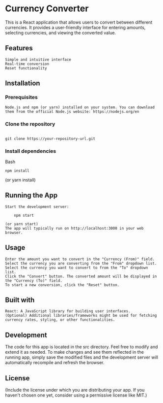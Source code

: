 # Currency Converter

This is a React application that allows users to convert between different currencies. It provides a user-friendly interface for entering amounts, selecting currencies, and viewing the converted value.

##  Features

    Simple and intuitive interface
    Real-time conversion
    Reset functionality

##  Installation

###  Prerequisites

    Node.js and npm (or yarn) installed on your system. You can download them from the official Node.js website: https://nodejs.org/en

###  Clone the repository
```

git clone https://your-repository-url.git
```


###  Install dependencies
Bash

```
npm install

```

(or yarn install)

##  Running the App

    Start the development server:
    
```
    npm start
```


    (or yarn start)
    The app will typically run on http://localhost:3000 in your web browser.

##  Usage

    Enter the amount you want to convert in the "Currency (From)" field.
    Select the currency you are converting from the "From" dropdown list.
    Select the currency you want to convert to from the "To" dropdown list.
    Click the "Convert" button. The converted amount will be displayed in the "Currency (To)" field.
    To start a new conversion, click the "Reset" button.

##  Built with

    React: A JavaScript library for building user interfaces.
    (Optional) Additional libraries/frameworks might be used for fetching currency rates, styling, or other functionalities.

##  Development

The code for this app is located in the src directory. Feel free to modify and extend it as needed. To make changes and see them reflected in the running app, simply save the modified files and the development server will automatically recompile and refresh the browser.

##  License

(Include the license under which you are distributing your app. If you haven't chosen one yet, consider using a permissive license like MIT.)
